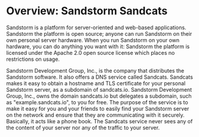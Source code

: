 # Overview: Sandstorm Sandcats

Sandstorm is a platform for server-oriented and web-based applications. Sandstorm the platform is open source; anyone can run Sandstorm on their own personal server hardware. When you run Sandstorm on your own hardware, you can do anything you want with it: Sandstorm the platform is licensed under the Apache 2.0 open source license which places no restrictions on usage.

Sandstorm Development Group, Inc., is the company that distributes the Sandstorm software. It also offers a DNS service called Sandcats. Sandcats makes it easy to obtain a hostname and TLS certificate for your personal Sandstorm server, as a subdomain of sandcats.io. Sandstorm Development Group, Inc., owns the domain sandcats.io but delegates a subdomain, such as "example.sandcats.io", to you for free. The purpose of the service is to make it easy for you and your friends to easily find your Sandstorm server on the network and ensure that they are communicating with it securely. Basically, it acts like a phone book. The Sandcats service never sees any of the content of your server nor any of the traffic to your server.
